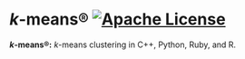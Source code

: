 # <i>k</i>-means® [![Apache License](https://img.shields.io/badge/license-Apache-blue.svg)](https://github.com/iamprabhat/k-means/blob/master/LICENSE)
<b><i>k</i>-means®:</b> <i>k</i>-means clustering in C++, Python, Ruby, and R.
